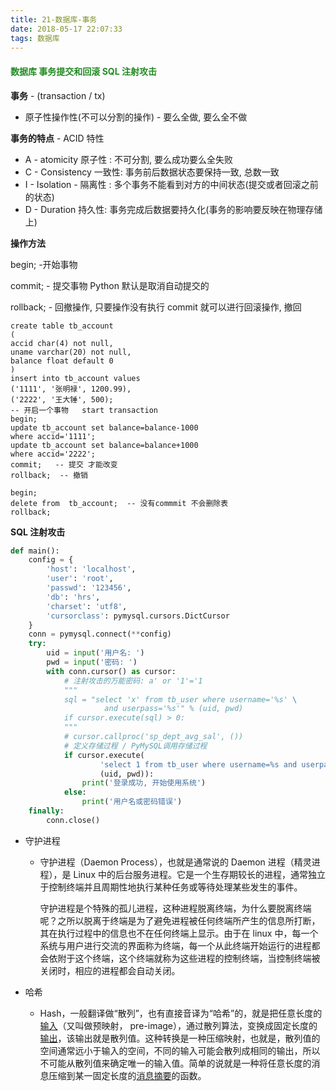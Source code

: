 ```yaml
---
title: 21-数据库-事务
date: 2018-05-17 22:07:33
tags: 数据库
---
```




<h4 style="color: #228B22;">数据库  事务提交和回滚   SQL 注射攻击</h4>



**事务**  -  (transaction / tx)

- 原子性操作性(不可以分割的操作) - 要么全做, 要么全不做

**事务的特点**  -  ACID 特性

- A - atomicity  原子性 : 不可分割, 要么成功要么全失败
- C - Consistency  一致性:  事务前后数据状态要保持一致, 总数一致
- I - Isolation -  隔离性 : 多个事务不能看到对方的中间状态(提交或者回滚之前的状态)
- D - Duration 持久性: 事务完成后数据要持久化(事务的影响要反映在物理存储上)



**操作方法**

begin; -开始事物

commit; - 提交事物   Python 默认是取消自动提交的

rollback; - 回撤操作, 只要操作没有执行 commit 就可以进行回滚操作, 撤回

```mysql
create table tb_account
(
accid char(4) not null,
uname varchar(20) not null,
balance float default 0
)
insert into tb_account values
('1111', '张明禄', 1200.99),
('2222', '王大锤', 500);
-- 开启一个事物   start transaction
begin;
update tb_account set balance=balance-1000 
where accid='1111';
update tb_account set balance=balance+1000 
where accid='2222';
commit;   -- 提交 才能改变
rollback;  -- 撤销

begin;
delete from  tb_account;  -- 没有commmit 不会删除表
rollback;
```



**SQL 注射攻击**

```python
def main():
    config = {
        'host': 'localhost',
        'user': 'root',
        'passwd': '123456',
        'db': 'hrs',
        'charset': 'utf8',
        'cursorclass': pymysql.cursors.DictCursor
    }
    conn = pymysql.connect(**config)
    try:
        uid = input('用户名: ')
        pwd = input('密码: ')
        with conn.cursor() as cursor:
            # 注射攻击的万能密码: a' or '1'='1
            """
            sql = "select 'x' from tb_user where username='%s' \
                     and userpass='%s'" % (uid, pwd)
            if cursor.execute(sql) > 0:
            """
            # cursor.callproc('sp_dept_avg_sal', ())
            # 定义存储过程 / PyMySQL调用存储过程
            if cursor.execute(
                    'select 1 from tb_user where username=%s and userpass=%s',
                    (uid, pwd)):
                print('登录成功, 开始使用系统')
            else:
                print('用户名或密码错误')
    finally:
        conn.close()
```

- 守护进程

  - 守护进程（Daemon Process），也就是通常说的 Daemon 进程（精灵进程），是 Linux 中的后台服务进程。它是一个生存期较长的进程，通常独立于控制终端并且周期性地执行某种任务或等待处理某些发生的事件。

    守护进程是个特殊的孤儿进程，这种进程脱离终端，为什么要脱离终端呢？之所以脱离于终端是为了避免进程被任何终端所产生的信息所打断，其在执行过程中的信息也不在任何终端上显示。由于在 linux 中，每一个系统与用户进行交流的界面称为终端，每一个从此终端开始运行的进程都会依附于这个终端，这个终端就称为这些进程的控制终端，当控制终端被关闭时，相应的进程都会自动关闭。

- 哈希

  - Hash，一般翻译做“散列”，也有直接音译为“哈希”的，就是把任意长度的[输入](https://baike.baidu.com/item/%E8%BE%93%E5%85%A5/5481954)（又叫做预映射， pre-image），通过散列算法，变换成固定长度的[输出](https://baike.baidu.com/item/%E8%BE%93%E5%87%BA)，该输出就是散列值。这种转换是一种压缩映射，也就是，散列值的空间通常远小于输入的空间，不同的输入可能会散列成相同的输出，所以不可能从散列值来确定唯一的输入值。简单的说就是一种将任意长度的消息压缩到某一固定长度的[消息摘要](https://baike.baidu.com/item/%E6%B6%88%E6%81%AF%E6%91%98%E8%A6%81)的函数。